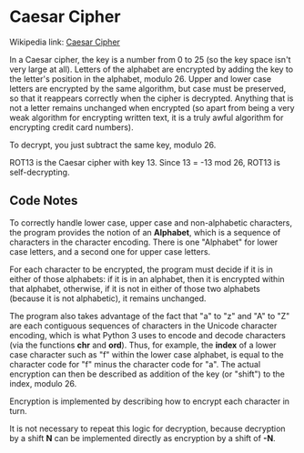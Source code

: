 Caesar Cipher
=============

Wikipedia link: [Caesar Cipher](http://en.wikipedia.org/wiki/Caesar_cipher)

In a Caesar cipher, the key is a number from 0 to 25 (so the key space isn't
very large at all). Letters of the alphabet are encrypted by adding the key to
the letter's position in the alphabet, modulo 26. Upper and lower case letters
are encrypted by the same algorithm, but case must be preserved, so that it
reappears correctly when the cipher is decrypted. Anything that is not a letter
remains unchanged when encrypted (so apart from being a very weak algorithm for
encrypting written text, it is a truly awful algorithm for encrypting credit card numbers).

To decrypt, you just subtract the same key, modulo 26.

ROT13 is the Caesar cipher with key 13. Since 13 = -13 mod 26, ROT13 is self-decrypting.

Code Notes
----------

To correctly handle lower case, upper case and non-alphabetic characters, the program
provides the notion of an **Alphabet**, which is a sequence of characters in the character
encoding. There is one "Alphabet" for lower case letters, and a second one for upper case letters.

For each character to be encrypted, the program must decide if it is in either of those
alphabets: if it is in an alphabet, then it is encrypted within that alphabet, otherwise, if it
is not in either of those two alphabets (because it is not alphabetic), it remains unchanged.

The program also takes advantage of the fact that "a" to "z" and "A" to "Z" are each contiguous
sequences of characters in the Unicode character encoding, which is what Python 3 uses to 
encode and decode characters (via the functions **chr** and **ord**). Thus, for example, the 
**index** of a lower case character such as "f" within the lower case alphabet, is equal to the
character code for "f" minus the character code for "a". The actual encryption can then be described
as addition of the key (or "shift") to the index, modulo 26.

Encryption is implemented by describing how to encrypt each character in turn.

It is not necessary to repeat this logic for decryption, because decryption by a shift **N** 
can be implemented directly as encryption by a shift of **-N**.
